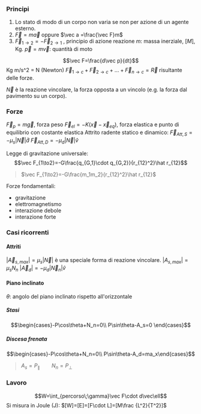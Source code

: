### Principi
1. Lo stato di modo di un corpo non varia se non per azione di un agente esterno.
2. $\vec F=m\vec a$ oppure $\vec a =\frac{\vec F}m$ 
3. $\vec F_{1\to2}=-\vec F_{2\to1}$ , principio di azione reazione
$m$: massa inerziale, $[M]$, Kg.
$\vec p=m\vec v$: quantità di moto

$$\vec F=\frac{d\vec p}{dt}$$
Kg m/s^2 = N (Newton) 
$\vec F_{1\to c}+\vec F_{2\to c}+\dots+\vec F_{n\to c}=\vec R$ risultante delle forze.

$\vec N$ è la reazione vincolare, la forza opposta a un vincolo (e.g. la forza dal pavimento su un corpo).

### Forze
$\vec F_p=m\vec g$, forza peso
$\vec F_{el}=-K(\vec x-\vec x_{eq})$, forza elastica e punto di equilibrio con costante elastica
Attrito radente statico  e dinamico:
$\vec F_{Att,S}=-\mu_s|\vec N|\hat d$
$\vec F_{Att,D}=-\mu_d |\vec N|\hat v$

Legge di gravitazione universale:
$$\vec F_{1\to2}=-G\frac{q_{G,1}\cdot q_{G,2}}{r_{12}^2}\hat r_{12}$$
>$\vec F_{1\to2}=-G\frac{m_1m_2}{r_{12}^2}\hat r_{12}$

Forze fondamentali:
- gravitazione
- elettromagnetismo
- interazione debole
- interazione forte
### Casi ricorrenti
#### Attriti
$|\vec A_{s,max}|=\mu_s|\vec N|$
è una speciale forma di reazione vincolare.
$|A_{s,max}|=\mu_sN_n$
$|\vec A_d|=-\mu_d|\vec N_n|\hat v$
#### Piano inclinato
$\theta$: angolo del piano inclinato rispetto all'orizzontale
##### Stasi
$$\begin{cases}-P\cos\theta+N_n=0\\ P\sin\theta-A_s=0 \end{cases}$$
##### Discesa frenata
$$\begin{cases}-P\cos\theta+N_n=0\\ P\sin\theta-A_d=ma_x\end{cases}$$
>$A_s=P_{\parallel}\qquad N_n=P_\bot$ 

### Lavoro
$$W=\int_{percorso\;\gamma}\vec F\cdot d\vec\ell$$
Si misura in Joule (J): $[W]=[E]=[F\cdot L]=[M\frac {L^2}{T^2}]$ 